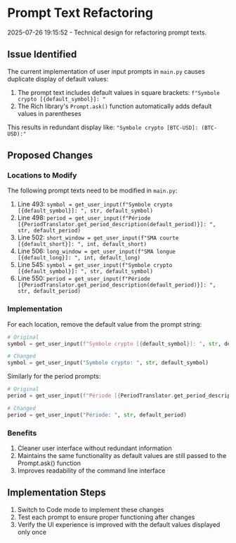 # Prompt Text Refactoring

2025-07-26 19:15:52 - Technical design for refactoring prompt texts.

## Issue Identified

The current implementation of user input prompts in `main.py` causes duplicate display of default values:

1. The prompt text includes default values in square brackets: `f"Symbole crypto [{default_symbol}]: "`
2. The Rich library's `Prompt.ask()` function automatically adds default values in parentheses

This results in redundant display like: `"Symbole crypto [BTC-USD]: (BTC-USD):"`

## Proposed Changes

### Locations to Modify

The following prompt texts need to be modified in `main.py`:

1. Line 493: `symbol = get_user_input(f"Symbole crypto [{default_symbol}]: ", str, default_symbol)`
2. Line 498: `period = get_user_input(f"Période [{PeriodTranslator.get_period_description(default_period)}]: ", str, default_period)`
3. Line 502: `short_window = get_user_input(f"SMA courte [{default_short}]: ", int, default_short)`
4. Line 506: `long_window = get_user_input(f"SMA longue [{default_long}]: ", int, default_long)`
5. Line 545: `symbol = get_user_input(f"Symbole crypto [{default_symbol}]: ", str, default_symbol)`
6. Line 550: `period = get_user_input(f"Période [{PeriodTranslator.get_period_description(default_period)}]: ", str, default_period)`

### Implementation

For each location, remove the default value from the prompt string:

```python
# Original
symbol = get_user_input(f"Symbole crypto [{default_symbol}]: ", str, default_symbol)

# Changed
symbol = get_user_input("Symbole crypto: ", str, default_symbol)
```

Similarly for the period prompts:

```python
# Original
period = get_user_input(f"Période [{PeriodTranslator.get_period_description(default_period)}]: ", str, default_period)

# Changed
period = get_user_input("Période: ", str, default_period)
```

### Benefits

1. Cleaner user interface without redundant information
2. Maintains the same functionality as default values are still passed to the Prompt.ask() function
3. Improves readability of the command line interface

## Implementation Steps

1. Switch to Code mode to implement these changes
2. Test each prompt to ensure proper functioning after changes
3. Verify the UI experience is improved with the default values displayed only once